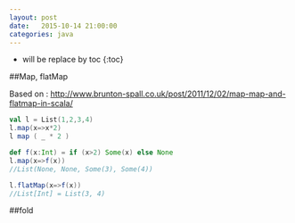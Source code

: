 ```yaml
---
layout: post
date:   2015-10-14 21:00:00
categories: java
---
```

* will be replace by toc
{:toc}

##Map, flatMap

Based on : http://www.brunton-spall.co.uk/post/2011/12/02/map-map-and-flatmap-in-scala/

~~~scala
val l = List(1,2,3,4)
l.map(x=>x*2)
l map ( _ * 2 )

def f(x:Int) = if (x>2) Some(x) else None
l.map(x=>f(x))
//List(None, None, Some(3), Some(4))

l.flatMap(x=>f(x))
//List[Int] = List(3, 4)
~~~

##fold


